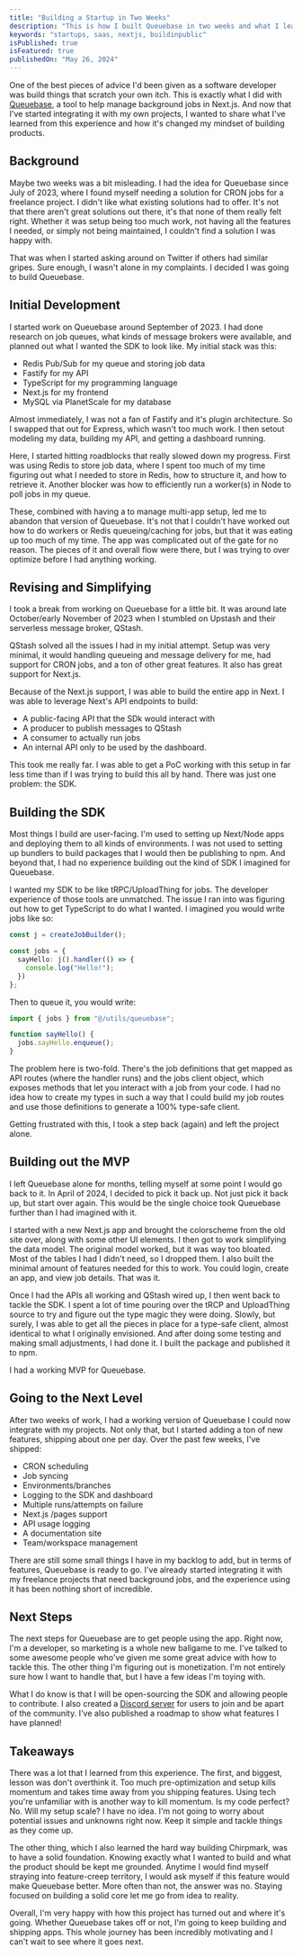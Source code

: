 ```yaml
---
title: "Building a Startup in Two Weeks"
description: "This is how I built Queuebase in two weeks and what I learned from it."
keywords: "startups, saas, nextjs, buildinpublic"
isPublished: true
isFeatured: true
publishedOn: "May 26, 2024"
---
```


One of the best pieces of advice I'd been given as a software developer was build things that scratch your own itch. This is exactly what I did with [Queuebase](https://queuebase.com), a tool to help manage background jobs in Next.js. And now that I've started integrating it with my own projects, I wanted to share what I've learned from this experience and how it's changed my mindset of building products.

## Background

Maybe two weeks was a bit misleading. I had the idea for Queuebase since July of 2023, where I found myself needing a solution for CRON jobs for a freelance project. I didn't like what existing solutions had to offer. It's not that there aren't great solutions out there, it's that none of them really felt right. Whether it was setup being too much work, not having all the features I needed, or simply not being maintained, I couldn't find a solution I was happy with.

That was when I started asking around on Twitter if others had similar gripes. Sure enough, I wasn't alone in my complaints. I decided I was going to build Queuebase.

## Initial Development

I started work on Queuebase around September of 2023. I had done research on job queues, what kinds of message brokers were available, and planned out what I wanted the SDK to look like. My initial stack was this:

- Redis Pub/Sub for my queue and storing job data
- Fastify for my API
- TypeScript for my programming language
- Next.js for my frontend
- MySQL via PlanetScale for my database

Almost immediately, I was not a fan of Fastify and it's plugin architecture. So I swapped that out for Express, which wasn't too much work. I then setout modeling my data, building my API, and getting a dashboard running.

Here, I started hitting roadblocks that really slowed down my progress. First was using Redis to store job data, where I spent too much of my time figuring out what I needed to store in Redis, how to structure it, and how to retrieve it. Another blocker was how to efficiently run a worker(s) in Node to poll jobs in my queue.

These, combined with having a to manage multi-app setup, led me to abandon that version of Queuebase. It's not that I couldn't have worked out how to do workers or Redis queueing/caching for jobs, but that it was eating up too much of my time. The app was complicated out of the gate for no reason. The pieces of it and overall flow were there, but I was trying to over optimize before I had anything working.

## Revising and Simplifying

I took a break from working on Queuebase for a little bit. It was around late October/early November of 2023 when I stumbled on Upstash and their serverless message broker, QStash.

QStash solved all the issues I had in my initial attempt. Setup was very minimal, it would handling queueing and message delivery for me, had support for CRON jobs, and a ton of other great features. It also has great support for Next.js.

Because of the Next.js support, I was able to build the entire app in Next. I was able to leverage Next's API endpoints to build:

- A public-facing API that the SDk would interact with
- A producer to publish messages to QStash
- A consumer to actually run jobs
- An internal API only to be used by the dashboard.

This took me really far. I was able to get a PoC working with this setup in far less time than if I was trying to build this all by hand. There was just one problem: the SDK.

## Building the SDK

Most things I build are user-facing. I'm used to setting up Next/Node apps and deploying them to all kinds of environments. I was not used to setting up bundlers to build packages that I would then be publishing to npm. And beyond that, I had no experience building out the kind of SDK I imagined for Queuebase.

I wanted my SDK to be like tRPC/UploadThing for jobs. The developer experience of those tools are unmatched. The issue I ran into was figuring out how to get TypeScript to do what I wanted. I imagined you would write jobs like so:

```ts
const j = createJobBuilder();

const jobs = {
  sayHello: j().handler(() => {
    console.log("Hello!");
  })
};
```

Then to queue it, you would write:

```ts
import { jobs } from "@/utils/queuebase";

function sayHello() {
  jobs.sayHello.enqueue();
}
```

The problem here is two-fold. There's the job definitions that get mapped as API routes (where the handler runs) and the jobs client object, which exposes methods that let you interact with a job from your code. I had no idea how to create my types in such a way that I could build my job routes and use those definitions to generate a 100% type-safe client.

Getting frustrated with this, I took a step back (again) and left the project alone.

## Building out the MVP

I left Queuebase alone for months, telling myself at some point I would go back to it. In April of 2024, I decided to pick it back up. Not just pick it back up, but start over again. This would be the single choice took Queuebase further than I had imagined with it.

I started with a new Next.js app and brought the colorscheme from the old site over, along with some other UI elements. I then got to work simplifying the data model. The original model worked, but it was way too bloated. Most of the tables I had I didn't need, so I dropped them. I also built the minimal amount of features needed for this to work. You could login, create an app, and view job details. That was it.

Once I had the APIs all working and QStash wired up, I then went back to tackle the SDK. I spent a lot of time pouring over the tRCP and UploadThing source to try and figure out the type magic they were doing. Slowly, but surely, I was able to get all the pieces in place for a type-safe client, almost identical to what I originally envisioned. And after doing some testing and making small adjustments, I had done it. I built the package and published it to npm.

I had a working MVP for Queuebase.

## Going to the Next Level

After two weeks of work, I had a working version of Queuebase I could now integrate with my projects. Not only that, but I started adding a ton of new features, shipping about one per day. Over the past few weeks, I've shipped:

- CRON scheduling
- Job syncing
- Environments/branches
- Logging to the SDK and dashboard
- Multiple runs/attempts on failure
- Next.js /pages support
- API usage logging
- A documentation site
- Team/workspace management

There are still some small things I have in my backlog to add, but in terms of features, Queuebase is ready to go. I've already started integrating it with my freelance projects that need background jobs, and the experience using it has been nothing short of incredible.

## Next Steps

The next steps for Queuebase are to get people using the app. Right now, I'm a developer, so marketing is a whole new ballgame to me. I've talked to some awesome people who've given me some great advice with how to tackle this. The other thing I'm figuring out is monetization. I'm not entirely sure how I want to handle that, but I have a few ideas I'm toying with.

What I do know is that I will be open-sourcing the SDK and allowing people to contribute. I also created a [Discord server](https://discord.gg/PvWsDCjv) for users to join and be apart of the community. I've also published a roadmap to show what features I have planned!

## Takeaways

There was a lot that I learned from this experience. The first, and biggest, lesson was don't overthink it. Too much pre-optimization and setup kills momentum and takes time away from you shipping features. Using tech you're unfamiliar with is another way to kill momentum. Is my code perfect? No. Will my setup scale? I have no idea. I'm not going to worry about potential issues and unknowns right now. Keep it simple and tackle things as they come up.

The other thing, which I also learned the hard way building Chirpmark, was to have a solid foundation. Knowing exactly what I wanted to build and what the product should be kept me grounded. Anytime I would find myself straying into feature-creep territory, I would ask myself if this feature would make Queuebase better. More often than not, the answer was no. Staying focused on building a solid core let me go from idea to reality.

Overall, I'm very happy with how this project has turned out and where it's going. Whether Queuebase takes off or not, I'm going to keep building and shipping apps. This whole journey has been incredibly motivating and I can't wait to see where it goes next.
